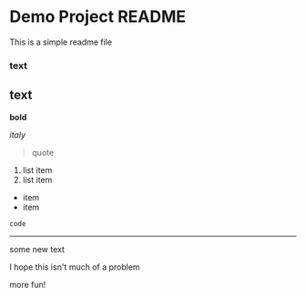 
# Demo Project README

This is a simple readme file

### text
## text
**bold**

*italy*

> quote

1. list item
2. list item

- item
- item

`code`

---

some new text

I hope this isn't much of a problem

more fun!
